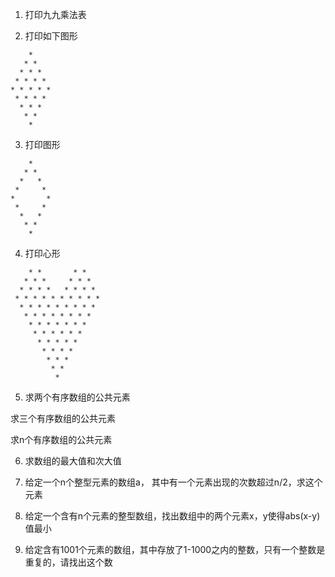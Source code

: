 

1. 打印九九乘法表

2. 打印如下图形
```
    *
   * *
  * * *
 * * * *
* * * * *
 * * * *
  * * *
   * *
    *
```

3. 打印图形

```
    *
   * *
  *   *
 *     *
*       *
 *     *
  *   *
   * *
    *
```

4. 打印心形

```
    * *       * *
   * * *     * * *
  * * * *   * * * *
 * * * * * * * * * *
  * * * * * * * * * 
   * * * * * * * * 
    * * * * * * * 
     * * * * * * 
      * * * * * 
       * * * * 
        * * * 
         * * 
          * 

```

5. 求两个有序数组的公共元素

求三个有序数组的公共元素

求n个有序数组的公共元素


6. 求数组的最大值和次大值


7. 给定一个n个整型元素的数组a， 其中有一个元素出现的次数超过n/2，求这个元素


8. 给定一个含有n个元素的整型数组，找出数组中的两个元素x，y使得abs(x-y)值最小


9. 给定含有1001个元素的数组，其中存放了1-1000之内的整数，只有一个整数是重复的，请找出这个数
